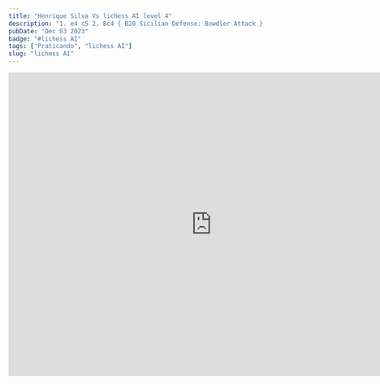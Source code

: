 ```yaml
---
title: "Henrique Silva Vs lichess AI level 4"
description: "1. e4 c5 2. Bc4 { B20 Sicilian Defense: Bowdler Attack } e6 3. Nf3 d5 4. Bb5+ Nc6 5. exd5 Qxd5 6. Nc3 Qh5 7. Qe2 Qg4 8. g3 Bd7 9. d3 Nf6 10. Bd2 Nb4 11. Bxd7+ Nxd7 12. O-O-O a5 13. Nb5 Nb6 14. Bxb4 axb4 15. Nc7+ Kd8 16. Nxa8 b3 17. axb3 Nxa8 18. h3 Qb4 19. Ne5 Rg8 20. d4 Nc7 21. dxc5+ Nd5 22. c6 f6 23. Nf7+ Kc7 24. Qxe6 bxc6 25. Qe8 Qb8 26. Rhe1 Bc5 27. Qxb8+ Rxb8 28. Re4 Bxf2 29. c4 Nb4 30. Re7+ Kb6 31. g4 f5 32. gxf5 Rb7 33. Rxb7+ Kxb7 34. Nd8+ Kc8 35. Rd6 Bg3 36. Rd1 h6 37. c5 h5 38. Rd4 Na6 39. Nxc6 Nxc5 40. Ne7+ Kc7 41. Rc4 Kd7 42. Rxc5 Kxe7 43. b4 Kf6 44. b5 Bf4+ 45. Kd1 g6 46. fxg6 Kxg6 47. b6 h4 48. b7 Bh2 49. Rb5 Kf7 50. b8=Q Bxb8 51. Rxb8 Kf6 52. b4 Kf5 53. b5 Kg6 54. b6 Kf6 55. b7 Ke6 56. Rc8 Kd5 57. b8=Q Ke6 58. Qb5 Kd6 59. Rc6+ Ke7 60. Qb7+ Kd8 61. Rc8# { White wins by checkmate. } 1-0"
pubDate: "Dec 03 2023"
badge: "#lichess AI"
tags: ["Praticando", "lichess AI"]
slug: "lichess AI"
---
```


<iframe src="https://lichess.org/embed/game/i8jdZ2qN?theme=auto&bg=auto#1"
width=800 height=597 frameborder=0></iframe>